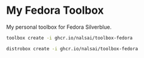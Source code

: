 # My Fedora Toolbox

My personal toolbox for Fedora Silverblue.

```sh
toolbox create -i ghcr.io/nalsai/toolbox-fedora
```

```sh
distrobox create -i ghcr.io/nalsai/toolbox-fedora
```
